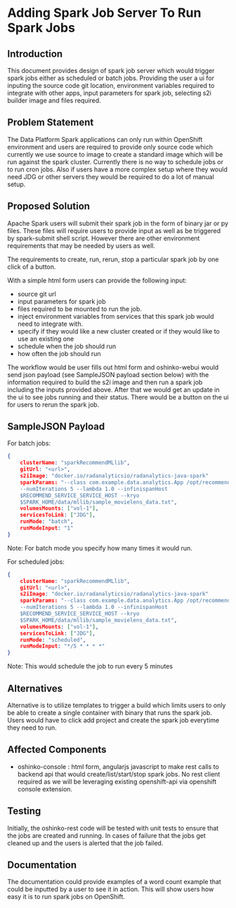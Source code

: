 # Adding Spark Job Server To Run Spark Jobs

## Introduction

This document provides design of spark job server which would trigger spark
jobs either as scheduled or batch jobs. Providing the user a ui for inputing
the source code git location, environment variables required to integrate with
other apps, input parameters for spark job, selecting s2i builder image and
files required.

## Problem Statement

The Data Platform Spark applications can only run within OpenShift
environment and users are required to provide only source code which
currently we use source to image to create a standard image which will be run
against the spark cluster. Currently there is no way to schedule jobs or to run
cron jobs. Also if users have a more complex setup where they would need
JDG or other servers they would be required to do a lot of manual setup.

## Proposed Solution

Apache Spark users will submit their spark job in the form of binary jar or py
files. These files will require users to provide input as well as be triggered
by spark-submit shell script. However there are other environment requirements
that may be needed by users as well.

The requirements to create, run, rerun, stop a particular spark job by one
click of a button.

With a simple html form users can provide the following input:
* source git url
* input parameters for spark job
* files required to be mounted to run the job.
* inject environment variables from services that this spark job would need
to integrate with.
* specify if they would like a new cluster created or if they would like to use
an existing one
* schedule when the job should run
* how often the job should run

The workflow would be user fills out html form and oshinko-webui would send
json payload (see SampleJSON payload section below) with the information
required to build the s2i image and then run
a spark job including the inputs provided above. After that we would get an
update in the ui to see jobs running and their status. There would be a button
on the ui for users to rerun the spark job.

## SampleJSON Payload
For batch jobs:

```json
{
	clusterName: "sparkRecommendMLlib",
	gitUrl: "<url>",
	s2iImage: "docker.io/radanalyticsio/radanalytics-java-spark"
	sparkParams: "--class com.example.data.analytics.App /opt/recommend-mllib-1.0.0-SNAPSHOT-jar-with-dependencies.jar  --rank 5
	--numIterations 5 --lambda 1.0 --infinispanHost
	$RECOMMEND_SERVICE_SERVICE_HOST --kryo
	$SPARK_HOME/data/mllib/sample_movielens_data.txt",
	volumesMounts: ["vol-1"],
	servicesToLink: ["JDG"],
	runMode: "batch",
	runModeInput: "1"
}
```

Note: For batch mode you specify how many times it would run.

For scheduled jobs:

```json
{
	clusterName: "sparkRecommendMLlib",
	gitUrl: "<url>",
	s2iImage: "docker.io/radanalyticsio/radanalytics-java-spark"
	sparkParams: "--class com.example.data.analytics.App /opt/recommend-mllib-1.0.0-SNAPSHOT-jar-with-dependencies.jar  --rank 5
	--numIterations 5 --lambda 1.0 --infinispanHost
	$RECOMMEND_SERVICE_SERVICE_HOST --kryo
	$SPARK_HOME/data/mllib/sample_movielens_data.txt",
	volumesMounts: ["vol-1"],
	servicesToLink: ["JDG"],
	runMode: "scheduled",
	runModeInput: "*/5 * * * *"
}
```

Note: This would schedule the job to run every 5 minutes

## Alternatives

Alternative is to utilize templates to trigger a build which limits users to
only be able to create a single container with binary that runs the spark job.
Users would have to click add project and create the spark job everytime they
need to run.

## Affected Components

- oshinko-console : html form, angularjs javascript to make rest calls to
backend api that would create/list/start/stop spark jobs. No rest client
required as we will be leveraging existing openshift-api via openshift console
extension.

## Testing

Initially, the oshinko-rest code will be tested with unit tests to ensure that
the jobs are created and running. In cases of failure that the jobs get cleaned
up and the users is alerted that the job failed.

## Documentation

The documentation could provide examples of a word count example that could
be inputted by a user to see it in action. This will show users how easy it is
to run spark jobs on OpenShift.

